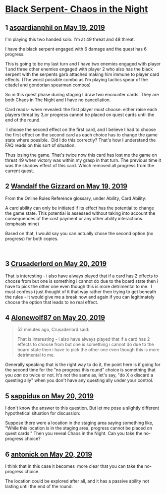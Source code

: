 # [Black Serpent- Chaos in the Night](https://community.fantasyflightgames.com/topic/295434-black-serpent-chaos-in-the-night/)

## 1 [asgardianphil on May 19, 2019](https://community.fantasyflightgames.com/topic/295434-black-serpent-chaos-in-the-night/?do=findComment&comment=3704875)

I'm playing this two handed solo. I'm at 49 threat and 48 threat. 

I have the black serpent engaged with 6 damage and the quest has 6 progress. 

This is going to be my last turn and I have two enemies engaged with player 1 and three other enemies engaged with player 2 who also has the black serpent with the serpents garb attached making him immune to player card effects. (The worst possible combo as I'm playing tactics spear of the citadel and gondorian spearman combos)

So in this quest phase during staging I draw two encounter cards. They are both Chaos in The Night and I have no cancellation.

Card reads- when revealed: the first player must choose: either raise each players threat by 3,or progress cannot be placed on quest cards until the end of the round.

 I choose the second effect on the first card, and I believe I had to choose the first effect on the second card as each choice has to change the game state where possible.  Did I do this correctly? That's how I understand the FAQ reads on this sort of situation. 

Thus losing the game. That's twice now this card has lost me the game on threat 49 when victory was within my grasp in that turn. The previous time it was the shadow effect of this card. Which removed all progress from the current quest. 

## 2 [Wandalf the Gizzard on May 19, 2019](https://community.fantasyflightgames.com/topic/295434-black-serpent-chaos-in-the-night/?do=findComment&comment=3704897)

From the Online Rules Reference glossary, under Ability, Card Ability:

A card ability can only be initiated if its effect has the potential to change the game state. This potential is assessed without taking into account the consequences of the cost payment or any other ability interactions. (emphasis mine)

Based on that, I would say you can actually chose the second option (no progress) for both copies.

 

## 3 [Crusaderlord on May 20, 2019](https://community.fantasyflightgames.com/topic/295434-black-serpent-chaos-in-the-night/?do=findComment&comment=3705241)

That is interesting - i also have always played that if a card has 2 effects to choose from but one is something i cannot do due to the board state then i have to pick the other one even though this is more detrimental to me.  I must confess i just thought of it that way rather then trying to get beneath the rules - it would give me a break now and again if you can legitimately choose the option that leads to no real effect.

## 4 [Alonewolf87 on May 20, 2019](https://community.fantasyflightgames.com/topic/295434-black-serpent-chaos-in-the-night/?do=findComment&comment=3705248)

> 52 minutes ago, Crusaderlord said:
> 
> That is interesting - i also have always played that if a card has 2 effects to choose from but one is something i cannot do due to the board state then i have to pick the other one even though this is more detrimental to me.

Generally speaking that is the right way to do it, the point here is if going for the second time for the "no progress this round" choice is something that you *can* do twice or not. It's not the same as, let's say, "do X o discard a questing ally" when you don't have any questing ally under your control.

## 5 [sappidus on May 20, 2019](https://community.fantasyflightgames.com/topic/295434-black-serpent-chaos-in-the-night/?do=findComment&comment=3705280)

I don't know the answer to this question. But let me pose a slightly different hypothetical situation for discussion:

Suppose there were a location in the staging area saying something like, "While this location is in the staging area, progress cannot be placed on quest cards." Then you reveal Chaos in the Night. Can you take the no-progress choice?

## 6 [antonick on May 20, 2019](https://community.fantasyflightgames.com/topic/295434-black-serpent-chaos-in-the-night/?do=findComment&comment=3705290)

I think that in this case it becomes  more clear that you can take the no-progress choice.

The location could be explored after all, and it has a passive ability not lasting until the end of the round.

